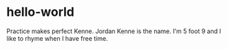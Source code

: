 # hello-world
Practice makes perfect
Kenne. Jordan Kenne is the name. 
I'm 5 foot 9 and I like to rhyme when I have free time.


